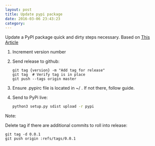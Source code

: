 ```yaml
---
layout: post
title: Update pypi package
date: 2016-03-06 23:43:23
category: 
---
```


Update a PyPI package quick and dirty steps necessary.  Based on [This Article](http://peterdowns.com/posts/first-time-with-pypi.html)

1. Increment version number

2. Send release to github:

    ```git
    git tag {version} -m "Add tag for release"
    git tag  # Verify tag is in place
    git push --tags origin master
    ```

3. Ensure .pypirc file is located in ~/ . If not there, follow guide.

4. Send to PyPi live:

    ```bash
    python3 setup.py sdist upload -r pypi
    ```

Note:

Delete tag if there are additional commits to roll into release:

    git tag -d 0.0.1
    git push origin :refs/tags/0.0.1
